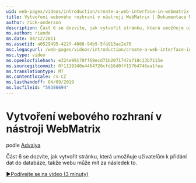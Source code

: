 ```yaml
---
uid: web-pages/videos/introduction/create-a-web-interface-in-webmatrix
title: Vytvoření webového rozhraní v nástroji WebMatrix | Dokumentace Microsoftu
author: rick-anderson
description: Část 6 se dozvíte, jak vytvořit stránku, která umožňuje uživatelům k přidání dat do databáze, takže webu může mít za následek to.
ms.author: riande
ms.date: 04/12/2011
ms.assetid: a0529495-422f-4008-94b5-5fa913ac2e70
msc.legacyurl: /web-pages/videos/introduction/create-a-web-interface-in-webmatrix
msc.type: video
ms.openlocfilehash: e324e99178ff69ecd71b2071747a718c13b7115e
ms.sourcegitcommit: 0f1119340e4464720cfd16d0ff15764746ea1fea
ms.translationtype: MT
ms.contentlocale: cs-CZ
ms.lasthandoff: 04/09/2019
ms.locfileid: "59386694"
---
```

# <a name="create-a-web-interface-in-webmatrix"></a>Vytvoření webového rozhraní v nástroji WebMatrix

podle [Advaiya](https://twitter.com/Advaiyasolns)

Část 6 se dozvíte, jak vytvořit stránku, která umožňuje uživatelům k přidání dat do databáze, takže webu může mít za následek to.

[&#9654;Podívejte se na video (3 minuty)](https://channel9.msdn.com/Blogs/ASP-NET-Site-Videos/create-a-web-interface-in-webmatrix)
